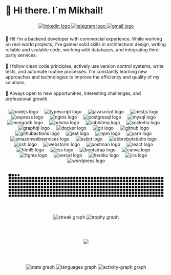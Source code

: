 <h1 align="left">👋 Hi there. I`m Mikhail!</h1>

###

<div align="center">
  <a href="https://www.linkedin.com/in/mikhail-marchuk-7179b3313" target="_blank">
    <img src="https://img.shields.io/static/v1?message=LinkedIn&logo=linkedin&label=&color=0077B5&logoColor=white&labelColor=&style=for-the-badge" height="30" alt="linkedin logo"  />
  </a>
  <a href="http://t.me/ghostthedd" target="_blank">
    <img src="https://img.shields.io/static/v1?message=Telegram&logo=telegram&label=&color=2CA5E0&logoColor=white&labelColor=&style=for-the-badge" height="30" alt="telegram logo"  />
  </a>
  <a href="mailto:mixailmar4uk78@gmail.com" target="_blank">
    <img src="https://img.shields.io/static/v1?message=Gmail&logo=gmail&label=&color=D14836&logoColor=white&labelColor=&style=for-the-badge" height="30" alt="gmail logo"  />
  </a>
</div>

###

<p align="left">👋 Hi! I'm a backend developer with commercial experience. While working on real-world projects, I’ve gained solid skills in architectural design, writing reliable and scalable code, working with databases, and integrating third-party services.<br><br>🔧 I follow clean code principles, actively use version control systems, write tests, and automate routine processes. I'm constantly learning new approaches and technologies to improve the efficiency and quality of my solutions.<br><br>🧭 Always open to new opportunities, interesting challenges, and professional growth.</p>

###

<div align="center">
  <img src="https://img.shields.io/badge/Node.js-339933?logo=nodedotjs&logoColor=white&style=for-the-badge" height="60" alt="nodejs logo"  />
  <img width="12" />
  <img src="https://skillicons.dev/icons?i=ts" height="60" alt="typescript logo"  />
  <img width="12" />
  <img src="https://skillicons.dev/icons?i=js" height="60" alt="javascript logo"  />
  <img width="12" />
  <img src="https://img.shields.io/badge/NestJS-E0234E?logo=nestjs&logoColor=white&style=for-the-badge" height="60" alt="nestjs logo"  />
  <img width="12" />
  <img src="https://skillicons.dev/icons?i=express" height="60" alt="express logo"  />
  <img width="12" />
  <img src="https://cdn.simpleicons.org/nginx/009639" height="60" alt="nginx logo"  />
  <img width="12" />
  <img src="https://img.shields.io/badge/PostgreSQL-4169E1?logo=postgresql&logoColor=white&style=for-the-badge" height="60" alt="postgresql logo"  />
  <img width="12" />
  <img src="https://skillicons.dev/icons?i=mysql" height="60" alt="mysql logo"  />
  <img width="12" />
  <img src="https://skillicons.dev/icons?i=mongodb" height="60" alt="mongodb logo"  />
  <img width="12" />
  <img src="https://skillicons.dev/icons?i=prisma" height="60" alt="prisma logo"  />
  <img width="12" />
  <img src="https://cdn.simpleicons.org/rabbitmq/FF6600" height="60" alt="rabbitmq logo"  />
  <img width="12" />
  <img src="https://img.shields.io/badge/Socket.io-010101?logo=socketdotio&logoColor=white&style=for-the-badge" height="60" alt="socketio logo"  />
  <img width="12" />
  <img src="https://cdn.simpleicons.org/graphql/E10098" height="60" alt="graphql logo"  />
  <img width="12" />
  <img src="https://skillicons.dev/icons?i=docker" height="60" alt="docker logo"  />
  <img width="12" />
  <img src="https://skillicons.dev/icons?i=git" height="60" alt="git logo"  />
  <img width="12" />
  <img src="https://skillicons.dev/icons?i=github" height="60" alt="github logo"  />
  <img width="12" />
  <img src="https://img.shields.io/badge/GitHub Actions-2088FF?logo=githubactions&logoColor=white&style=for-the-badge" height="60" alt="githubactions logo"  />
  <img width="12" />
  <img src="https://img.shields.io/badge/Jest-C21325?logo=jest&logoColor=white&style=for-the-badge" height="60" alt="jest logo"  />
  <img width="12" />
  <img src="https://cdn.simpleicons.org/npm/CB3837" height="60" alt="npm logo"  />
  <img width="12" />
  <img src="https://cdn.simpleicons.org/yarn/2C8EBB" height="60" alt="yarn logo"  />
  <img width="12" />
  <img src="https://skillicons.dev/icons?i=aws" height="60" alt="amazonwebservices logo"  />
  <img width="12" />
  <img src="https://cdn.simpleicons.org/eslint/4B32C3" height="60" alt="eslint logo"  />
  <img width="12" />
  <img src="https://skillicons.dev/icons?i=bots" height="60" alt="abbrobotstudio logo"  />
  <img width="12" />
  <img src="https://cdn.jsdelivr.net/gh/devicons/devicon/icons/ssh/ssh-original.svg" height="60" alt="ssh logo"  />
  <img width="12" />
  <img src="https://skillicons.dev/icons?i=webstorm" height="60" alt="webstorm logo"  />
  <img width="12" />
  <img src="https://skillicons.dev/icons?i=postman" height="60" alt="postman logo"  />
  <img width="12" />
  <img src="https://img.shields.io/badge/React-61DAFB?logo=react&logoColor=black&style=for-the-badge" height="60" alt="react logo"  />
  <img width="12" />
  <img src="https://img.shields.io/badge/HTML5-E34F26?logo=html5&logoColor=white&style=for-the-badge" height="60" alt="html5 logo"  />
  <img width="12" />
  <img src="https://skillicons.dev/icons?i=css" height="60" alt="css logo"  />
  <img width="12" />
  <img src="https://skillicons.dev/icons?i=bootstrap" height="60" alt="bootstrap logo"  />
  <img width="12" />
  <img src="https://cdn.jsdelivr.net/gh/devicons/devicon/icons/canva/canva-original.svg" height="60" alt="canva logo"  />
  <img width="12" />
  <img src="https://skillicons.dev/icons?i=figma" height="60" alt="figma logo"  />
  <img width="12" />
  <img src="https://cdn.simpleicons.org/vercel/000000" height="60" alt="vercel logo"  />
  <img width="12" />
  <img src="https://skillicons.dev/icons?i=heroku" height="60" alt="heroku logo"  />
  <img width="12" />
  <img src="https://cdn.simpleicons.org/jira/0052CC" height="60" alt="jira logo"  />
  <img width="12" />
  <img src="https://skillicons.dev/icons?i=wordpress" height="60" alt="wordpress logo"  />
</div>

###

<img src="https://raw.githubusercontent.com/Theghostdd/Theghostdd/output/snake.svg" alt="Snake animation" />

###

<div align="center">
  <img src="https://streak-stats.demolab.com?user=Theghostdd&locale=en&mode=daily&theme=gruvbox&hide_border=true&border_radius=50&date_format=j%20M%5B%20Y%5D&order=3" height="150" alt="streak graph"  />
  <img src="https://github-profile-trophy.vercel.app?username=Theghostdd&theme=gruvbox&column=-1&row=1&margin-w=10&margin-h=8&no-bg=true&no-frame=true&order=4" height="150" alt="trophy graph"  />
</div>

###

<div align="center" style="margin: 60px 0;">
  <img src="https://quotes-github-readme.vercel.app/api?type=horizontal&theme=gruvbox" />
</div>

###

<div align="center">
  <img src="https://github-readme-stats.vercel.app/api?username=Theghostdd&hide_title=false&hide_rank=false&show_icons=true&include_all_commits=true&count_private=true&disable_animations=false&theme=gruvbox&locale=en&hide_border=true&order=1&custom_title=Stats" height="150" alt="stats graph"  />
  <img src="https://github-readme-stats.vercel.app/api/top-langs?username=Theghostdd&locale=en&hide_title=false&layout=compact&card_width=320&langs_count=1&theme=gruvbox&hide_border=true&order=2" height="160" alt="languages graph"  />
  <img src="https://github-readme-activity-graph.vercel.app/graph?username=Theghostdd&radius=16&theme=gruvbox&area=true&order=5&hide_border=true&hide_title=false&custom_title=Contribution%20Graph" height="300" alt="activity-graph graph"  />
</div>

###
